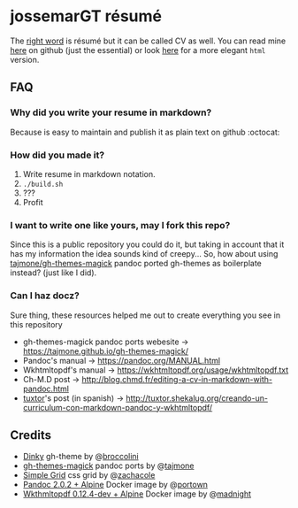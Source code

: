 # jossemarGT résumé

The [right word](http://english.stackexchange.com/a/61341) is résumé but it can
be called CV as well. You can read mine [here](RESUME.md) on github (just the
essential) or look [here](http://jossemargt.github.io/resume) for a more elegant
`html` version.

## FAQ

### Why did you write your resume in markdown?

Because is easy to maintain and publish it as plain text on github :octocat:

### How did you made it?

1.  Write resume in markdown notation.
2.  `./build.sh`
4.  ???
5.  Profit

### I want to write one like yours, may I fork this repo?

Since this is a public repository you could do it, but taking in account that it
has my information the idea sounds kind of creepy... So, how about using
[tajmone/gh-themes-magick](https://github.com/tajmone/gh-themes-magick) pandoc ported
gh-themes as boilerplate instead? (just like I did).

### Can I haz docz?

Sure thing, these resources helped me out to create everything you see in this repository

-   gh-themes-magick pandoc ports webesite -> <https://tajmone.github.io/gh-themes-magick/>
-   Pandoc's manual -> <https://pandoc.org/MANUAL.html>
-   Wkhtmltopdf's manual -> <https://wkhtmltopdf.org/usage/wkhtmltopdf.txt>
-   Ch-M.D post -> <http://blog.chmd.fr/editing-a-cv-in-markdown-with-pandoc.html>
-   [tuxtor](https://github.com/tuxtor)'s post (in spanish) ->  <http://tuxtor.shekalug.org/creando-un-curriculum-con-markdown-pandoc-y-wkhtmltopdf/>

## Credits

-   [Dinky](https://github.com/broccolini/dinky) gh-theme by @[broccolini](https://github.com/broccolini)
-   [gh-themes-magick](https://github.com/tajmone/gh-themes-magick) pandoc ports by @[tajmone](https://github.com/tajmone)
-   [Simple Grid](https://github.com/zachacole/Simple-Grid) css grid by @[zachacole](https://github.com/zachacole)
-   [Pandoc 2.0.2 + Alpine](https://hub.docker.com/r/portown/alpine-pandoc/) Docker image by @[portown](https://github.com/portown)
-   [Wkthmltopdf 0.12.4-dev + Alpine](https://hub.docker.com/r/madnight/docker-alpine-wkhtmltopdf/) Docker image by @[madnight](https://github.com/madnight)
